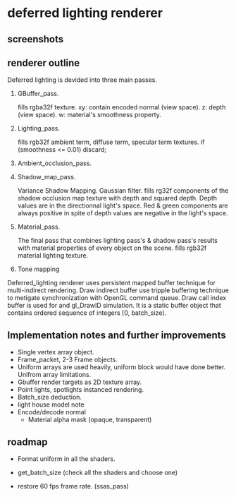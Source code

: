 # deferred lighting renderer

## screenshots

## renderer outline
Deferred lighting is devided into three main passes.

1. GBuffer_pass.

	fills rgba32f texture. 
	xy: contain encoded normal (view space). 
	z: depth (view space).
	w: material's smoothness property.

2. Lighting_pass. 

	fills rgb32f ambient term, diffuse term, specular term textures.
	if (smoothness <= 0.01) discard;

3. Ambient_occlusion_pass.

4. Shadow_map_pass.

	Variance Shadow Mapping.
	Gaussian filter.
	fills rg32f components of the shadow occlusion map texture with depth and squared depth. Depth values are in the directionnal light's space.
	Red & green components are always positive in spite of depth values are negative in the light's space.
 
5. Material_pass.

	The final pass that combines lighting pass's & shadow pass's results with material properties of every object on the scene.
	fills rgb32f material lighting texture.

6. Tone mapping

Deferred_lighting renderer uses persistent mapped buffer technique for multi-indirect rendering. Draw indirect buffer use tripple buffering technique to metigate synchronization with OpenGL command queue. Draw call index buffer is used for and gl_DrawID simulation. It is a static buffer object that contains ordered sequence of integers [0, batch_size).

## Implementation notes and further improvements
- Single vertex array object. 
- Frame_packet, 2-3 Frame objects.
- Uniform arrays are used heavily, uniform block would have done better. Unifrom array limitations.
- Gbuffer render targets as 2D texture array.
- Point lights, spotlights instanced rendering.
- Batch_size deduction.
- light house model note
- Encode/decode normal
	- Material alpha mask (opaque, transparent)


## roadmap
- Format uniform in all the shaders.
- get_batch_size (check all the shaders and choose one)


- restore 60 fps frame rate. (ssas_pass)
